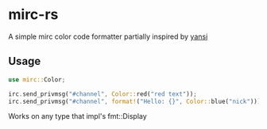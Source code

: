 # mirc-rs

A simple mirc color code formatter partially inspired by [yansi](https://github.com/SergioBenitez/yansi)

## Usage

```rust
use mirc::Color;

irc.send_privmsg("#channel", Color::red("red text"));
irc.send_privmsg("#channel", format!("Hello: {}", Color::blue("nick")));
```

Works on any type that impl's fmt::Display